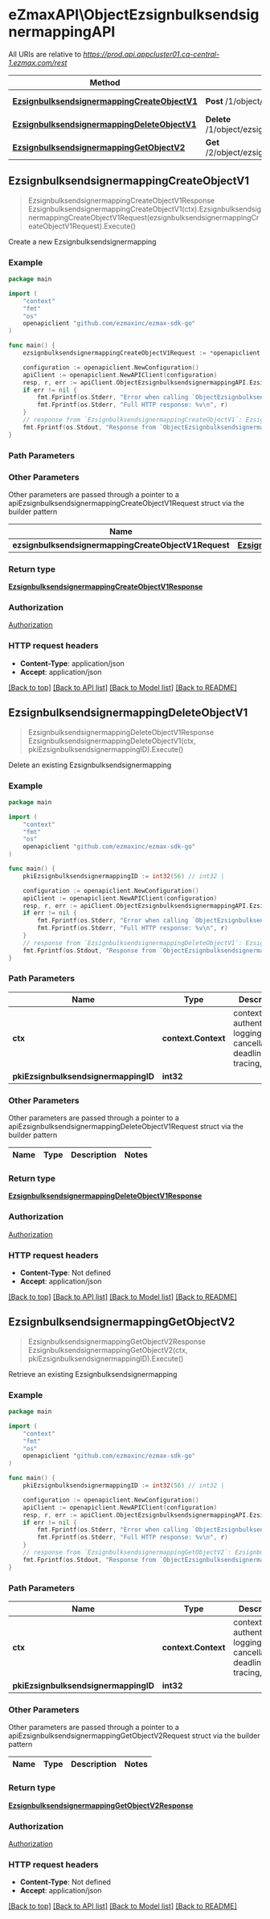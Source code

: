 # eZmaxAPI\ObjectEzsignbulksendsignermappingAPI

All URIs are relative to *https://prod.api.appcluster01.ca-central-1.ezmax.com/rest*

Method | HTTP request | Description
------------- | ------------- | -------------
[**EzsignbulksendsignermappingCreateObjectV1**](ObjectEzsignbulksendsignermappingAPI.md#EzsignbulksendsignermappingCreateObjectV1) | **Post** /1/object/ezsignbulksendsignermapping | Create a new Ezsignbulksendsignermapping
[**EzsignbulksendsignermappingDeleteObjectV1**](ObjectEzsignbulksendsignermappingAPI.md#EzsignbulksendsignermappingDeleteObjectV1) | **Delete** /1/object/ezsignbulksendsignermapping/{pkiEzsignbulksendsignermappingID} | Delete an existing Ezsignbulksendsignermapping
[**EzsignbulksendsignermappingGetObjectV2**](ObjectEzsignbulksendsignermappingAPI.md#EzsignbulksendsignermappingGetObjectV2) | **Get** /2/object/ezsignbulksendsignermapping/{pkiEzsignbulksendsignermappingID} | Retrieve an existing Ezsignbulksendsignermapping



## EzsignbulksendsignermappingCreateObjectV1

> EzsignbulksendsignermappingCreateObjectV1Response EzsignbulksendsignermappingCreateObjectV1(ctx).EzsignbulksendsignermappingCreateObjectV1Request(ezsignbulksendsignermappingCreateObjectV1Request).Execute()

Create a new Ezsignbulksendsignermapping



### Example

```go
package main

import (
	"context"
	"fmt"
	"os"
	openapiclient "github.com/ezmaxinc/ezmax-sdk-go"
)

func main() {
	ezsignbulksendsignermappingCreateObjectV1Request := *openapiclient.NewEzsignbulksendsignermappingCreateObjectV1Request([]openapiclient.EzsignbulksendsignermappingRequestCompound{*openapiclient.NewEzsignbulksendsignermappingRequestCompound(int32(8), "Supervisor")}) // EzsignbulksendsignermappingCreateObjectV1Request | 

	configuration := openapiclient.NewConfiguration()
	apiClient := openapiclient.NewAPIClient(configuration)
	resp, r, err := apiClient.ObjectEzsignbulksendsignermappingAPI.EzsignbulksendsignermappingCreateObjectV1(context.Background()).EzsignbulksendsignermappingCreateObjectV1Request(ezsignbulksendsignermappingCreateObjectV1Request).Execute()
	if err != nil {
		fmt.Fprintf(os.Stderr, "Error when calling `ObjectEzsignbulksendsignermappingAPI.EzsignbulksendsignermappingCreateObjectV1``: %v\n", err)
		fmt.Fprintf(os.Stderr, "Full HTTP response: %v\n", r)
	}
	// response from `EzsignbulksendsignermappingCreateObjectV1`: EzsignbulksendsignermappingCreateObjectV1Response
	fmt.Fprintf(os.Stdout, "Response from `ObjectEzsignbulksendsignermappingAPI.EzsignbulksendsignermappingCreateObjectV1`: %v\n", resp)
}
```

### Path Parameters



### Other Parameters

Other parameters are passed through a pointer to a apiEzsignbulksendsignermappingCreateObjectV1Request struct via the builder pattern


Name | Type | Description  | Notes
------------- | ------------- | ------------- | -------------
 **ezsignbulksendsignermappingCreateObjectV1Request** | [**EzsignbulksendsignermappingCreateObjectV1Request**](EzsignbulksendsignermappingCreateObjectV1Request.md) |  | 

### Return type

[**EzsignbulksendsignermappingCreateObjectV1Response**](EzsignbulksendsignermappingCreateObjectV1Response.md)

### Authorization

[Authorization](../README.md#Authorization)

### HTTP request headers

- **Content-Type**: application/json
- **Accept**: application/json

[[Back to top]](#) [[Back to API list]](../README.md#documentation-for-api-endpoints)
[[Back to Model list]](../README.md#documentation-for-models)
[[Back to README]](../README.md)


## EzsignbulksendsignermappingDeleteObjectV1

> EzsignbulksendsignermappingDeleteObjectV1Response EzsignbulksendsignermappingDeleteObjectV1(ctx, pkiEzsignbulksendsignermappingID).Execute()

Delete an existing Ezsignbulksendsignermapping



### Example

```go
package main

import (
	"context"
	"fmt"
	"os"
	openapiclient "github.com/ezmaxinc/ezmax-sdk-go"
)

func main() {
	pkiEzsignbulksendsignermappingID := int32(56) // int32 | 

	configuration := openapiclient.NewConfiguration()
	apiClient := openapiclient.NewAPIClient(configuration)
	resp, r, err := apiClient.ObjectEzsignbulksendsignermappingAPI.EzsignbulksendsignermappingDeleteObjectV1(context.Background(), pkiEzsignbulksendsignermappingID).Execute()
	if err != nil {
		fmt.Fprintf(os.Stderr, "Error when calling `ObjectEzsignbulksendsignermappingAPI.EzsignbulksendsignermappingDeleteObjectV1``: %v\n", err)
		fmt.Fprintf(os.Stderr, "Full HTTP response: %v\n", r)
	}
	// response from `EzsignbulksendsignermappingDeleteObjectV1`: EzsignbulksendsignermappingDeleteObjectV1Response
	fmt.Fprintf(os.Stdout, "Response from `ObjectEzsignbulksendsignermappingAPI.EzsignbulksendsignermappingDeleteObjectV1`: %v\n", resp)
}
```

### Path Parameters


Name | Type | Description  | Notes
------------- | ------------- | ------------- | -------------
**ctx** | **context.Context** | context for authentication, logging, cancellation, deadlines, tracing, etc.
**pkiEzsignbulksendsignermappingID** | **int32** |  | 

### Other Parameters

Other parameters are passed through a pointer to a apiEzsignbulksendsignermappingDeleteObjectV1Request struct via the builder pattern


Name | Type | Description  | Notes
------------- | ------------- | ------------- | -------------


### Return type

[**EzsignbulksendsignermappingDeleteObjectV1Response**](EzsignbulksendsignermappingDeleteObjectV1Response.md)

### Authorization

[Authorization](../README.md#Authorization)

### HTTP request headers

- **Content-Type**: Not defined
- **Accept**: application/json

[[Back to top]](#) [[Back to API list]](../README.md#documentation-for-api-endpoints)
[[Back to Model list]](../README.md#documentation-for-models)
[[Back to README]](../README.md)


## EzsignbulksendsignermappingGetObjectV2

> EzsignbulksendsignermappingGetObjectV2Response EzsignbulksendsignermappingGetObjectV2(ctx, pkiEzsignbulksendsignermappingID).Execute()

Retrieve an existing Ezsignbulksendsignermapping



### Example

```go
package main

import (
	"context"
	"fmt"
	"os"
	openapiclient "github.com/ezmaxinc/ezmax-sdk-go"
)

func main() {
	pkiEzsignbulksendsignermappingID := int32(56) // int32 | 

	configuration := openapiclient.NewConfiguration()
	apiClient := openapiclient.NewAPIClient(configuration)
	resp, r, err := apiClient.ObjectEzsignbulksendsignermappingAPI.EzsignbulksendsignermappingGetObjectV2(context.Background(), pkiEzsignbulksendsignermappingID).Execute()
	if err != nil {
		fmt.Fprintf(os.Stderr, "Error when calling `ObjectEzsignbulksendsignermappingAPI.EzsignbulksendsignermappingGetObjectV2``: %v\n", err)
		fmt.Fprintf(os.Stderr, "Full HTTP response: %v\n", r)
	}
	// response from `EzsignbulksendsignermappingGetObjectV2`: EzsignbulksendsignermappingGetObjectV2Response
	fmt.Fprintf(os.Stdout, "Response from `ObjectEzsignbulksendsignermappingAPI.EzsignbulksendsignermappingGetObjectV2`: %v\n", resp)
}
```

### Path Parameters


Name | Type | Description  | Notes
------------- | ------------- | ------------- | -------------
**ctx** | **context.Context** | context for authentication, logging, cancellation, deadlines, tracing, etc.
**pkiEzsignbulksendsignermappingID** | **int32** |  | 

### Other Parameters

Other parameters are passed through a pointer to a apiEzsignbulksendsignermappingGetObjectV2Request struct via the builder pattern


Name | Type | Description  | Notes
------------- | ------------- | ------------- | -------------


### Return type

[**EzsignbulksendsignermappingGetObjectV2Response**](EzsignbulksendsignermappingGetObjectV2Response.md)

### Authorization

[Authorization](../README.md#Authorization)

### HTTP request headers

- **Content-Type**: Not defined
- **Accept**: application/json

[[Back to top]](#) [[Back to API list]](../README.md#documentation-for-api-endpoints)
[[Back to Model list]](../README.md#documentation-for-models)
[[Back to README]](../README.md)

